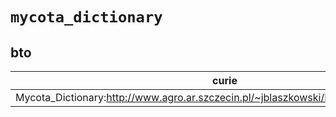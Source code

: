 # `mycota_dictionary`

## bto

| curie                                                                                 |   usages | nodes                                                     |
|---------------------------------------------------------------------------------------|----------|-----------------------------------------------------------|
| Mycota_Dictionary:http://www.agro.ar.szczecin.pl/~jblaszkowski/Mycota/Dictionary.html |        1 | [BTO:0004817](http://purl.obolibrary.org/obo/BTO_0004817) |

